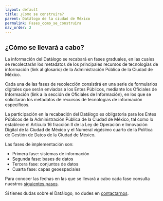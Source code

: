 ```yaml
---
layout: default
title: ¿Como se construira?
parent: Datálogo de la ciudad de México
permalink: Fases_como_se_construira
nav_order: 2
---
```


## ¿Cómo se llevará a cabo?

La información del Datálogo se recabará en fases graduales, en las cuales se recolectarán los metadatos de los principales recursos de tecnologías de información (link al glosario) de la Administración Pública de la Ciudad de México.

Cada una de las fases de recolección consistirá en una serie de formularios digitales que serán enviados a los Entes Públicos, mediante los Oficiales de Información (link a la sección de Oficiales de Información), en los que se solicitarán los metadatos de recursos de tecnologías de información específicos.

La participación en la recabación del Datálogo es obligatoria para los Entes Públicos de la Administración Pública de la Ciudad de México, tal como lo establece el Artículo 16 fracción II de la Ley de Operación e Innovación Digital de la Ciudad de México y el Numeral vigésimo cuarto de la Política de Gestión de Datos de la Ciudad de México.

Las fases de implementación son:

- Primera fase: sistemas de información
- Segunda fase: bases de datos
- Tercera fase: conjuntos de datos
- Cuarta fase: capas geoespaciales

Para conocer las fechas en las que se llevará a cabo cada fase consulta nuestros <a href="https://viriesc.github.io/micrositio_adip/siguientes_pasos/">siguientes pasos</a>.  

Si tienes dudas sobre el Datálogo, no dudes en <a href="https://viriesc.github.io/micrositio_adip/contact/">contactarnos</a>.